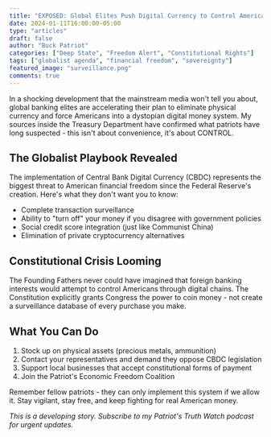 ```yaml
---
title: "EXPOSED: Global Elites Push Digital Currency to Control American Freedom"
date: 2024-01-11T16:00:00-05:00
type: "articles"
draft: false
author: "Buck Patriot"
categories: ["Deep State", "Freedom Alert", "Constitutional Rights"]
tags: ["globalist agenda", "financial freedom", "sovereignty"]
featured_image: "surveillance.png"
comments: true
---
```


In a shocking development that the mainstream media won't tell you about, global banking elites are accelerating their plan to eliminate physical currency and force Americans into a dystopian digital money system. My sources inside the Treasury Department have confirmed what patriots have long suspected - this isn't about convenience, it's about CONTROL.

## The Globalist Playbook Revealed

The implementation of Central Bank Digital Currency (CBDC) represents the biggest threat to American financial freedom since the Federal Reserve's creation. Here's what they don't want you to know:

- Complete transaction surveillance
- Ability to "turn off" your money if you disagree with government policies
- Social credit score integration (just like Communist China)
- Elimination of private cryptocurrency alternatives

## Constitutional Crisis Looming

The Founding Fathers never could have imagined that foreign banking interests would attempt to control Americans through digital chains. The Constitution explicitly grants Congress the power to coin money - not create a surveillance database of every purchase you make.

## What You Can Do

1. Stock up on physical assets (precious metals, ammunition)
2. Contact your representatives and demand they oppose CBDC legislation
3. Support local businesses that accept constitutional forms of payment
4. Join the Patriot's Economic Freedom Coalition

Remember fellow patriots - they can only implement this system if we allow it. Stay vigilant, stay free, and keep fighting for real American money.

*This is a developing story. Subscribe to my Patriot's Truth Watch podcast for urgent updates.* 